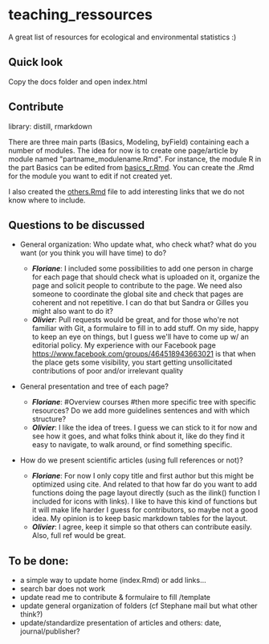 # teaching_ressources
A great list of resources for ecological and environmental statistics :)

## Quick look
Copy the docs folder and open index.html

## Contribute
library: distill, rmarkdown

There are three main parts (Basics, Modeling, byField) containing each a number of modules. The idea for now is to create one page/article by module named "partname_modulename.Rmd". For instance, the module R in the part Basics can be edited from [basics_r.Rmd](basics_r.Rmd). You can create the .Rmd for the module you want to edit if not created yet.

I also created the [others.Rmd](others.Rmd) file to add interesting links that we do not know where to include.

## Questions to be discussed
- General organization: Who update what, who check what? what do you want (or you think you will have time) to do?
    - ***Floriane***: I included some possibilities to add one person in charge for each page that should check what is uploaded on it, organize the page and solicit people to contribute to the page. We need also someone to coordinate the global site and check that pages are coherent and not repetitive. I can do that but Sandra or Gilles you might also want to do it?
    - ***Olivier***: Pull requests would be great, and for those who're not familiar with Git, a formulaire to fill in to add stuff. On my side, happy to keep an eye on things, but I guess we'll have to come up w/ an editorial policy. My experience with our Facebook page <https://www.facebook.com/groups/464518943663021> is that when the place gets some visibility, you start getting unsollicitated contributions of poor and/or irrelevant quality

- General presentation and tree of each page?
    - ***Floriane***: #Overview courses #then more specific tree with specific resources? Do we add more guidelines sentences and with which structure?
    - ***Olivier***: I like the idea of trees. I guess we can stick to it for now and see how it goes, and what folks think about it, like do they find it easy to navigate, to walk around, or find something specific. 

- How do we present scientific articles (using full references or not)? 
    - ***Floriane***: For now I only copy title and first author but this might be optimized using cite. And related to that how far do you want to add functions doing the page layout directly (such as the ilink() function I included for icons with links). I like to have this kind of functions but it will make life harder I guess for contributors, so maybe not a good idea. My opinion is to keep basic markdown tables for the layout.
    - ***Olivier***: I agree, keep it simple so that others can contribute easily. Also, full ref would be great. 

## To be done:
- a simple way to update home (index.Rmd) or add links...
- search bar does not work
- update read me to contribute & formulaire to fill /template
- update general organization of folders (cf Stephane mail but what other think?)
- update/standardize presentation of articles and others: date, journal/publisher?


